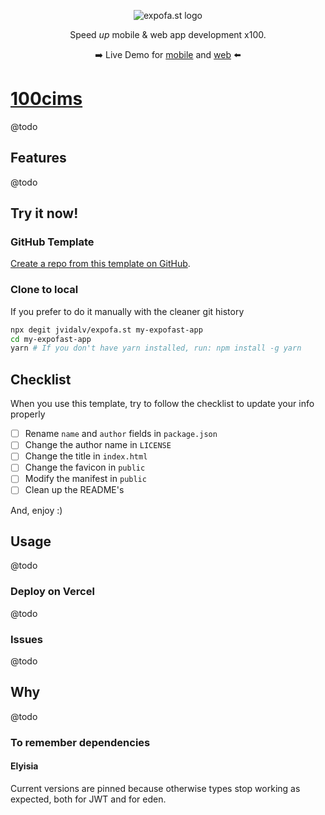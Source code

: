 <p align='center'>
  <img src="https://i.imgur.com/ZPxlx0P.png" alt="expofa.st logo"  />
</p>
<p align='center'>
Speed <em>up</em> mobile & web app development x100.
</p>
<p align='center'>
➡️ Live Demo for <a href="https://demo-mobile.expofa.st">mobile</a> and <a href="https://demo.expofa.st">web</a> ⬅️
</p>

# [100cims](https://100cims.app)

@todo

## Features

@todo

## Try it now!

### GitHub Template

[Create a repo from this template on GitHub](https://github.com/jvidalv/expofa.st/generate).

### Clone to local

If you prefer to do it manually with the cleaner git history

```bash
npx degit jvidalv/expofa.st my-expofast-app
cd my-expofast-app
yarn # If you don't have yarn installed, run: npm install -g yarn
```

## Checklist

When you use this template, try to follow the checklist to update your info properly

- [ ] Rename `name` and `author` fields in `package.json`
- [ ] Change the author name in `LICENSE`
- [ ] Change the title in `index.html`
- [ ] Change the favicon in `public`
- [ ] Modify the manifest in `public`
- [ ] Clean up the README's

And, enjoy :)

## Usage

@todo

### Deploy on Vercel

@todo

### Issues

@todo

## Why

@todo

### To remember dependencies

#### Elyisia

Current versions are pinned because otherwise types stop working as expected, both for JWT and for eden.
